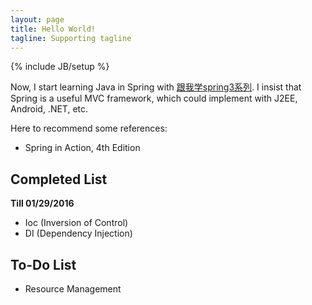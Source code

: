 ```yaml
---
layout: page
title: Hello World!
tagline: Supporting tagline
---
```

{% include JB/setup %}

Now, I start learning Java in Spring with [跟我学spring3系列](http://jinnianshilongnian.iteye.com/category/206533). I insist that Spring is a useful MVC framework, which could implement with J2EE, Android, .NET, etc.

Here to recommend some references:

<ul>
	<li>Spring in Action, 4th Edition</li>
</ul>

## Completed List 

**Till 01/29/2016**

<ul>
	<li>Ioc (Inversion of Control)</li>
	<li>DI (Dependency Injection)</li>
</ul>

## To-Do List

<ul>
	<li>Resource Management</li>
</ul>


